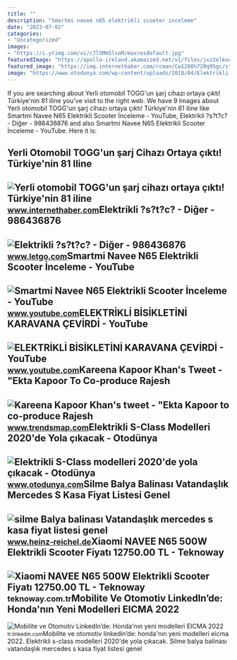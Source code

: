 ```yaml
---
title: ""
description: "Smartmi navee n65 elektrikli scooter i̇nceleme"
date: "2023-07-02"
categories:
- "Uncategorized"
images:
- "https://i.ytimg.com/vi/c7l5MmSlvaM/maxresdefault.jpg"
featuredImage: "https://apollo-ireland.akamaized.net/v1/files/jxz2elkvwt0n1-LETTR/image"
featured_image: "https://img.internethaber.com/rcman/Cw1280h720q95gc/storage/files/images/2022/09/24/kapak-Z8aY_cover.jpg"
image: "https://www.otodunya.com/wp-content/uploads/2018/04/Elektrikli-S-Class-modelleri-2020de-yola-çıkacak-1200x675.jpg"
---
```


If you are searching about Yerli otomobil TOGG'un şarj cihazı ortaya çıktı! Türkiye'nin 81 iline you've visit to the right web. We have 9 Images about Yerli otomobil TOGG'un şarj cihazı ortaya çıktı! Türkiye'nin 81 iline like Smartmi Navee N65 Elektrikli Scooter İnceleme - YouTube, Elektrikli ?s?t?c? - Diğer - 986436876 and also Smartmi Navee N65 Elektrikli Scooter İnceleme - YouTube. Here it is:

Yerli Otomobil TOGG'un şarj Cihazı Ortaya çıktı! Türkiye'nin 81 Iline
---------------------------------------------------------------------

 ![Yerli otomobil TOGG'un şarj cihazı ortaya çıktı! Türkiye'nin 81 iline](https://img.internethaber.com/rcman/Cw1280h720q95gc/storage/files/images/2022/09/24/kapak-Z8aY_cover.jpg) <small>www.internethaber.com</small>Elektrikli ?s?t?c? - Diğer - 986436876
--------------------------------------

 ![Elektrikli ?s?t?c? - Diğer - 986436876](https://apollo-ireland.akamaized.net/v1/files/jxz2elkvwt0n1-LETTR/image) <small>www.letgo.com</small>Smartmi Navee N65 Elektrikli Scooter İnceleme - YouTube
-------------------------------------------------------

 ![Smartmi Navee N65 Elektrikli Scooter İnceleme - YouTube](https://i.ytimg.com/vi/c7l5MmSlvaM/maxresdefault.jpg) <small>www.youtube.com</small>ELEKTRİKLİ BİSİKLETİNİ KARAVANA ÇEVİRDİ - YouTube
-------------------------------------------------

 ![ELEKTRİKLİ BİSİKLETİNİ KARAVANA ÇEVİRDİ - YouTube](https://i.ytimg.com/vi/oa5FCp7bR_U/maxresdefault.jpg?sqp=-oaymwEmCIAKENAF8quKqQMa8AEB-AH-CYAC0AWKAgwIABABGGUgTyhMMA8=&rs=AOn4CLAmkURpjU1KD8Pb-ASggycufsjnfQ) <small>www.youtube.com</small>Kareena Kapoor Khan's Tweet - "Ekta Kapoor To Co-produce Rajesh
---------------------------------------------------------------

 ![Kareena Kapoor Khan's tweet - "Ekta Kapoor to co-produce Rajesh](https://pbs.twimg.com/media/Fcyada8X0AANSFu.jpg) <small>www.trendsmap.com</small>Elektrikli S-Class Modelleri 2020'de Yola çıkacak - Otodünya
------------------------------------------------------------

 ![Elektrikli S-Class modelleri 2020'de yola çıkacak - Otodünya](https://www.otodunya.com/wp-content/uploads/2018/04/Elektrikli-S-Class-modelleri-2020de-yola-çıkacak-1200x675.jpg) <small>www.otodunya.com</small>Silme Balya Balinası Vatandaşlık Mercedes S Kasa Fiyat Listesi Genel
--------------------------------------------------------------------

 ![silme Balya balinası Vatandaşlık mercedes s kasa fiyat listesi genel](https://cdn1.ntv.com.tr/gorsel/Wu3tn-5LDUuFjeOSHTJgcw.jpg?width=1080&mode=crop&scale=both) <small>www.heinz-reichel.de</small>Xiaomi NAVEE N65 500W Elektrikli Scooter Fiyatı 12750.00 TL - Teknoway
----------------------------------------------------------------------

 ![Xiaomi NAVEE N65 500W Elektrikli Scooter Fiyatı 12750.00 TL - Teknoway](https://teknoway.com.tr/wp-content/uploads/2022/04/NAVEE-N65.jpg) <small>teknoway.com.tr</small>Mobilite Ve Otomotiv LinkedIn’de: Honda'nın Yeni Modelleri EICMA 2022
---------------------------------------------------------------------

 ![Mobilite ve Otomotiv LinkedIn’de: Honda'nın yeni modelleri EICMA 2022](https://media-exp1.licdn.com/dms/image/C4D22AQG2s2lokERHog/feedshare-shrink_2048_1536/0/1667976573742?e=2147483647&v=beta&t=7fCp1K4lO4DGVia5OQSrW-6643q0-iUiwupBVRu_aHM) <small>tr.linkedin.com</small>Mobilite ve otomotiv linkedin’de: honda'nın yeni modelleri eicma 2022. Elektrikli s-class modelleri 2020'de yola çıkacak. Silme balya balinası vatandaşlık mercedes s kasa fiyat listesi genel
